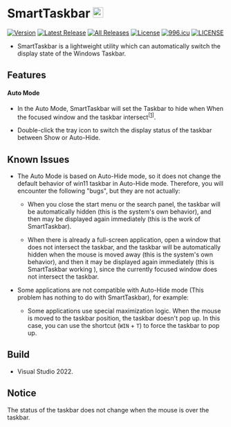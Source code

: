 

SmartTaskbar  <img src="https://github.com/ChanpleCai/SmartTaskbar/blob/main/logo/logo.png" width="24">
=====
[![Version](https://badge.fury.io/gh/ChanpleCai%2FSmartTaskbar.svg)](https://github.com/ChanpleCai/SmartTaskbar/releases/download/v1.4.0/SmartTaskbar_Setup.exe)
[![Latest Release](https://img.shields.io/github/downloads/ChanpleCai/SmartTaskbar/latest/total.svg)](https://github.com/ChanpleCai/SmartTaskbar/releases/download/v1.4.0/SmartTaskbar_Setup.exe)
[![All Releases](https://img.shields.io/github/downloads/ChanpleCai/SmartTaskbar/total.svg)](https://github.com/ChanpleCai/SmartTaskbar/releases)
[![License](http://img.shields.io/:license-MIT-blue.svg?style=flat)](LICENSE)
[![996.icu](https://img.shields.io/badge/link-996.icu-red.svg)](https://996.icu)
[![LICENSE](https://img.shields.io/badge/license-Anti%20996-blue.svg)](https://github.com/996icu/996.ICU/blob/master/LICENSE)

* SmartTaskbar is a lightweight utility which can automatically switch the display state of the Windows Taskbar.

Features
-----

#### Auto Mode

* In the Auto Mode, SmartTaskbar will set the Taskbar to hide when When the focused window and the taskbar intersect<sup>[[1]](#footnote)</sup>.
  
* Double-click the tray icon to switch the display status of the taskbar between Show or Auto-Hide.

Known Issues
----
  
* The Auto Mode is based on Auto-Hide mode, so it does not change the default behavior of win11 taskbar in Auto-Hide mode. Therefore, you will encounter the following "bugs", but they are not actually:

    * When you close the start menu or the search panel, the taskbar will be automatically hidden (this is the system's own behavior), and then may be displayed again immediately (this is the work of SmartTaskbar).
    
    * When there is already a full-screen application, open a window that does not intersect the taskbar, and the taskbar will be automatically hidden when the mouse is moved away (this is the system's own behavior), and then it may be displayed again immediately (this is SmartTaskbar working ), since the currently focused window does not intersect the taskbar.

* Some applications are not compatible with Auto-Hide mode (This problem has nothing to do with SmartTaskbar), for example:
  
    * Some applications use special maximization logic. When the mouse is moved to the taskbar position, the taskbar doesn't pop up. In this case, you can use the shortcut (`WIN` + `T`) to force the taskbar to pop up.

Build
-----
* Visual Studio 2022.

Notice
------
<a name="footnote"> The status of the taskbar does not change when the mouse is over the taskbar.</a>  
